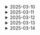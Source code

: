 <details>
<summary>2025-03-10</summary>

# 📄 오늘의 기획

## 📝 AI 파인튜닝 모델 로직 전체 수정

### 🔹 비교하기

1. **모델 비교**
2. **영상 시간 비교**
   - 영상 이어붙이기 vs 영상 개별 저장 (2개~3개 저장)

### 🔹 모델 선정을 위한 테스트

#### ✅ 모델 테스트
| 모델   | SVD Large                                                                     | AnimateDiff v3                                | Zeroscope                                              | VideoCrafter2                       |
| ------ | ----------------------------------------------------------------------------- | --------------------------------------------- | ------------------------------------------------------ | ----------------------------------- |
| 해상도 | 정사각형(1:1) (가로로 긴 해상도도 설정 가능, BUT 정사각형에 최적화) ⇒ 512×512 | 다양 (가로로 긴 해상도도 설정 가능) ⇒ 768×384 | 정사각형 (가로로 긴 해상도도 설정 가능, BUT 왜곡 가능) | 다양 (가로로 긴 해상도도 잘 처리함) |
| 사이트 | [Stability AI](https://stability.ai/stable-video)                             |                                               | [Zeroscope](https://zeroscope.replicate.dev/)          |                                     |

---

### 🔹 학습 구조 테스트

#### ✅ 방법 1: 카테고리별 학습

- **학습 순서**

  1. 꿈 분류 (중분류 예시: 지상동물)
     - 참고 데이터: [아시아경제 사주·운세](https://www.asiae.co.kr/fortune/dream.htm)
  2. 꿈 분류별 데이터 수집 (배경, 분위기 등)
  3. 학습 진행

- **AI 처리 순서**
  - 꿈 텍스트 → 키워드 추출을 기반으로 프롬프트 생성 (+ 한국어 → 영어 번역 필요 시) → 추출한 키워드 기반 영상 선택 → 키워드 부적절성 검사 → 비디오 생성

---

#### ✅ 방법 2: 감정별 학습

- **학습 순서**

  1. 감정 분석
  2. 감정별 모델 선택 (감정별 학습시킨 영상을 토대로 영상 생성)

- **AI 처리 순서**
  - 꿈 텍스트 → 감정 분석 → 감정별 영상 모델 선택 → 2개 세그먼트로 분할 (요약 X) → 각 세그먼트 별 주요 키워드 추출 (프롬프트 생성) → 키워드 부적절성 검사 → 세그먼트 별 비디오 생성

---

### 🔹 고려사항

- **부적절한 언어 포함 (폭력, 19금 단어 - 살해, 성적 관련 단어 등)**
  - 영상 정책에 어긋나는 경우 "생성이 불가하다"는 메시지 출력
  - 해당 키워드가 포함되면 즉시 OUT! (일기 생성만 가능)

---

### 🔹 파인튜닝 목적

- **일관된 그림체/스타일로 영상 생성**

---

### 🔹 테스트 환경 설정

#### ✅ **RunPod 사용 이유**

- **GPU 선택 가능성**:
  - RunPod에서는 필요한 VRAM을 가진 GPU 선택 가능 (예: RTX 3090/4090, A5000/A6000)
  - SVD Large 같은 무거운 모델은 24GB 이상의 VRAM 필요
- **세션 안정성**:
  - 여러 모델을 순차적으로 테스트하고 학습시키려면 안정적인 세션 필요
  - RunPod은 Colab Pro보다 세션 안정성이 높음
- **비용 효율성**:
  - 정확한 테스트 기간만큼만 비용 지불 가능
  - 사용하지 않을 때는 비용이 발생하지 않음
- **리소스 일관성**:
  - Colab Pro는 매번 다른 GPU가 할당될 가능성이 있음 → 테스트 결과 일관성 저하
  - RunPod은 동일한 사양의 GPU 유지 가능 → 모델 간 공정한 비교 가능

---

### 🔹 학습이 잘 되었는지 확인

- 특정 감정 또는 카테고리를 학습시킨 후,
  1. 원래 학습시킨 감정/카테고리의 내용을 입력했을 때 첫 번째 모델이 올바르게 작동하는지 확인
  2. 다른 감정/카테고리의 입력이 들어왔을 때도 정상적으로 작동하는지 확인

---

### 🔹 프롬프트를 정제해야 하는 이유

- **키워드 추출**

  - 귀중한 도자기, 회장, 배달, 빈 집, 두고 감, 가짜로 오해됨, CCTV 영상, 가까운 친구들, 배신, 회장의 분노, 처벌, 절망적인 울음, 강렬한 감정

- **요약**
  - 회장님에게 귀중한 도자기를 전달하려 했지만, 가품으로 오해받는 상황 발생.
  - CCTV를 통해 범인이 가까운 친구들임이 밝혀지고, 회장님의 분노로 인해 위기 발생.
  - 나는 친구들을 살려달라고 울며 간청하는 절망적인 상황에서 꿈에서 깨어남.

### 🔹 프롬프트를 정제해야 하는 이유

- **키워드 추출 vs 요약**

  - 요약된 문장은 이야기의 흐름을 이해하는 데 도움이 되지만, AI가 영상화할 때 중요한 요소들이 사라질 수 있음.
  - 반면, 키워드 추출 방식은 핵심적인 장면과 감정을 유지하며, 영상의 주요 요소(장소, 인물, 감정 등)를 더 효과적으로 반영할 수 있음.
  - 예를 들어, *"절망적인 울음"*이나 _"CCTV 영상"_ 같은 키워드는 특정한 영상 장면을 떠올리게 하지만, 요약된 문장에서는 이러한 요소가 사라져 있음.

- **결론**
  - 영상 생성 AI 모델이 보다 생생하고 의미 있는 장면을 만들기 위해서는, 이야기의 단순 요약보다 키워드 추출 방식을 활용하는 것이 더 효과적임.

</details>

<details>
<summary>2025-03-11</summary>

# 📌 오늘의 작업

## 📝 꿈 기록 서비스 기능명세서 수정 및 확정

- 기능 추가/수정 및 최종 확정
- 주요 변경 사항 정리

## 📌 WBS 업데이트

### 🔹 프론트엔드 WBS

- 작업 항목 확정 및 기능별 담당자 분배

### 🔹 AI WBS

- AI 관련 작업 일정 조정 및 세부 항목 수정

## 📑 기타 정리 및 문서화

- 최신 WBS 반영
- 기능명세서 및 작업 일정 업데이트

</details>

<details>
<summary>2025-03-12</summary>

# 📌 오늘의 작업

## 📝 AI 로직수정 + 전문가 멘토링 ppt 및 질문 정리 + 테스트 모델 찾기

### 🔹 전문가 리뷰
- AI 처리 순서 검토 요청<프로세스 순서>
  1. 꿈 텍스트 입력
  2. 감정 분석
  3. 감정별 적절한 영상 생성 모델 선택
  4. 2개 세그먼트로 분할 (요약 아님)
  5. 각 세그먼트별 주요 키워드 추출 (프롬프트 생성)
  6. 키워드 부적절성 검사 (고려사항 반영)
  7. 세그먼트별 비디오 생성

### 🔹 테스트 모델 찾기
**-고려사항: 제공된 GPU가 제한적**  
![고려사항](./image3.png)  


| 모델   | SVD Large                                                                     | AnimateDiff v3                                | Zeroscope                                              | VideoCrafter2                       |
| ------ | ----------------------------------------------------------------------------- | --------------------------------------------- | ------------------------------------------------------ | ----------------------------------- |
| 해상도 | 정사각형(1:1) (가로로 긴 해상도도 설정 가능, BUT 정사각형에 최적화) ⇒ 512×512 | 다양 (가로로 긴 해상도도 설정 가능) ⇒ 768×384 | 정사각형 (가로로 긴 해상도도 설정 가능, BUT 왜곡 가능) | 다양 (가로로 긴 해상도도 잘 처리함) |
| 사이트 | [Stability AI](https://stability.ai/stable-video)                             |                                               | [Zeroscope](https://zeroscope.replicate.dev/)          |                                     |


| 모델명            | 해상도 | 프레임 수 | 길이 | 최신 업데이트 | 참고 링크 |
|------------------|---------|----------|------|--------------|----------------------------------------------------------------|
| **SVD Large** | 512×512 (정사각형 최적) | 다양한 프레임 지원 | - | 2023.12 | [Stable Video](https://stability.ai/stable-video) |
| **AnimateDiff v3** | 최대 2048×2048 (가로로 긴 해상도 가능) | 14프레임, 25프레임 버전 제공 | 2~4초 | 2024.02 | [AnimateDiff](https://github.com/guoyww/animatediff/?tab=readme-ov-file) |
| **Zeroscope v2_576w** | 576×320 (가로로 긴 해상도) | 최대 64프레임 | 최소 24프레임 (1초) | 8개월 전 | [Zeroscope v2_576w](https://huggingface.co/cerspense/zeroscope_v2_576w) |
| **VideoCrafter2** | 320×512 (가로로 긴 해상도 지원) | 최소 16프레임 (1/24초 기준 약 0.67초) | - | 8개월 전 | [VideoCrafter](https://github.com/AILab-CVC/VideoCrafter) |


</details>


<details>
<summary>2025-03-13</summary>

# 📌 오늘의 작업
### 🔹 테스트 모델 찾기

| 모델명             | 해상도                  | 프레임 수 | 길이         | 최신 업데이트 | 참고 링크 |
|-------------------|----------------------|----------|------------|--------------|----------------------------------------------------------------|
| **VideoTuna**    | 720×480 (고정)       | 129 (HunyuanVideo) | 5.4초 | 2주 전 | [VideoTuna GitHub](https://github.com/VideoVerses/VideoTuna) |
| **Mochi1**       | 768×768              | 30 frames/s | 최대 5.4초 | 2달 전 | [Mochi1 GitHub](https://github.com/genmoai/mochi) |
| **CogVideoX-2b** | 768×512              | 8 frames/s | 최대 6초 | 지난주, 4달 전 | [CogVideoX-2b Hugging Face](https://huggingface.co/THUDM/CogVideoX-2b) |
| **OpenSora**     | 480P, 720P, 853×480  | -        | -          | 2024.11 | [OpenSora Hugging Face](https://huggingface.co/hpcai-tech/Open-Sora-v2) |
| **LTX Video**    | LTX-VideoQ8 (8비트 버전) 720×480×121 생성 가능 | - | - | 2024.12.24 | [LTX Video GitHub](https://github.com/Lightricks/LTX-Video) |
| **Wan**          | 832x480              | -        | -          | 2024.10.22 | [Wan Hugging Face](https://huggingface.co/Wan-AI/Wan2.1-T2V-14B) |


<hr>

# 📚 오늘의 공부

### **LoRA의 기본 개념**

- LoRA는 **모델의 전체 파라미터를 직접 업데이트하지 않고, 특정 행렬(2차원 텐서)의 저차원 근사값을 학습하는 방식
- 주로 Transformer 모델에서 가중치 행렬(W)에 대한 저차원 보정값(ΔW)만 추가 학습하여 파라미터 수를 줄이고, 학습 속도를 높임

#### LoRA를 Text-to-Video 모델에 적용할 수 있을까? 

- LoRA는 원래 언어 모델(LLM)에 적용되었지만, 영상 생성 모델(Stable Diffusion, LTX-Video 등)에도 활용 가능
- LoRA가 조정하는 것은 모델의 가중치 행렬(2D 텐서)
- 영상 생성 모델(예: Stable Diffusion 기반 Video 모델)도 U-Net, Transformer, Cross-Attention 등의 행렬 연산을 수행
- 즉, 영상 모델에서도 특정 계층(특히 Cross-Attention Layer)을 LoRA로 미세 조정할 수 있음

#### 영상 데이터는 3차원인데, LoRA는 2차원? 괜찮을까?

- 영상 자체는 (T, H, W, C) = 4차원 텐서
- 하지만 영상 생성 모델의 내부 연산은 주로 행렬 연산(2D 텐서)으로 진행됨
- LoRA는 이러한 연산 과정에서 2D 가중치 행렬을 업데이트하는 방식이므로 문제없음
- Stable Diffusion 기반의 영상 모델들도 LoRA를 사용해 파인튜닝 가능

### **데이터 전처리**

- 영상을 초당 프레임으로 자르기(보통은 24-36이 좋음, 특히 동작이 중요한 경우 프레임 수를 높이는게 좋음)
- openCV에 저장은 RGB값으로 저장되기 때문에 BGR -> RGB로 ㅂ변환하기
- 3차원 텐서로 변환(이미지 및 영상은 3차원 텐서, 벡터는 1차원텐서, 행렬은 2차원 텐서)

</details>


<details>
<summary>2025-03-14</summary>

# 📌 오늘의 작업

## 📝 AI 구현 대안책 계획

#### 대안 1 
1. 사용자 텍스트 입력
2. chat-gpt를 통한 키워드 추출 
3. LLM 파인튜닝을 통한 불순한 언어 필터링
4. 필터링된 키워드를 통해 영상 생성(GEN-3 모델 API 활용)

#### 대안 2
1. 사용자 텍스트 입력
2. Chat-gpt를 통한 사용자 키워드 추출
3. midjourney로 텍스트 이미지 뽑아내기
4. runway(gen-3)로 이미지를 영상으로 뽑아내기

## 데이터 찾기 
1. 동일한 그림체를 위해 투니버스 영상 고려 (한 그림체에 모든 감정영상이 들어있음)
2. 감정별 영상 찾기(유튜브_심청영상(공포))

</details>
